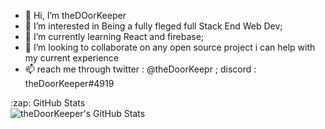 - 👋 Hi, I’m theDOorKeeper
- 👀 I’m interested in Being a fully fleged full Stack End Web Dev;
- 🌱 I’m currently learning React and firebase;
- 💞️ I’m looking to collaborate on any open source project i can help with my current experience
- 📫 reach me through twitter : @theDoorKeepr ; discord : theDoorKeeper#4919

<!---
Harremking0/Harremking0 is a ✨ special ✨ repository because its `README.md` (this file) appears on your GitHub profile.
You can click the Preview link to take a look at your changes.
--->


  <summary>:zap: GitHub Stats</summary>

  <img align="left" alt="theDoorKeeper's GitHub Stats" src="https://github-readme-stats-blush-rho.vercel.app/api?username=theDoorKeeper&show_icons=true&hide_border=true" />
